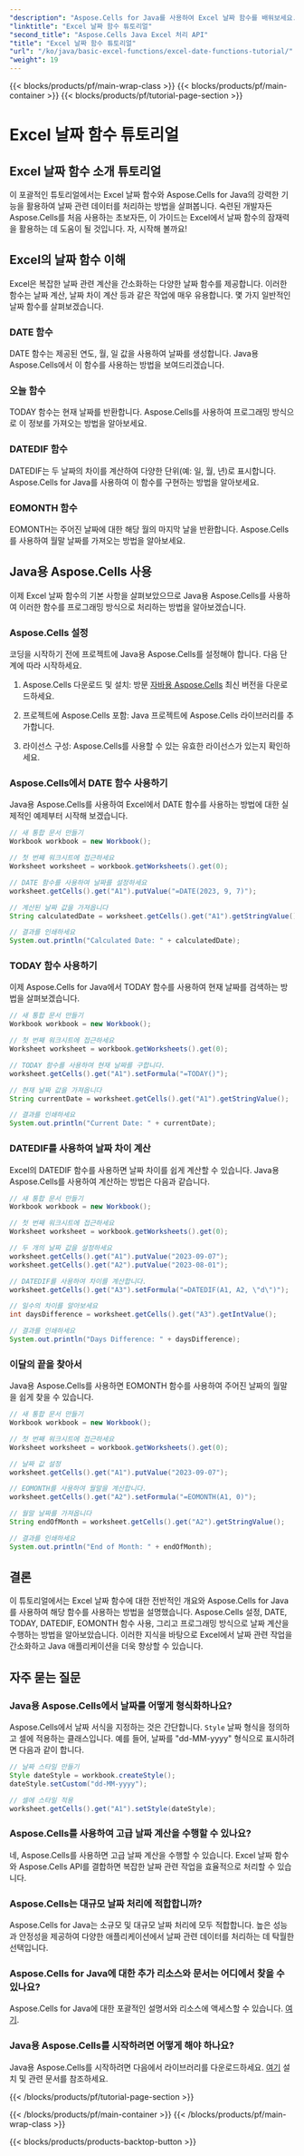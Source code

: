 ```yaml
---
"description": "Aspose.Cells for Java를 사용하여 Excel 날짜 함수를 배워보세요. 소스 코드와 함께 단계별 튜토리얼을 살펴보세요."
"linktitle": "Excel 날짜 함수 튜토리얼"
"second_title": "Aspose.Cells Java Excel 처리 API"
"title": "Excel 날짜 함수 튜토리얼"
"url": "/ko/java/basic-excel-functions/excel-date-functions-tutorial/"
"weight": 19
---
```


{{< blocks/products/pf/main-wrap-class >}}
{{< blocks/products/pf/main-container >}}
{{< blocks/products/pf/tutorial-page-section >}}

# Excel 날짜 함수 튜토리얼


## Excel 날짜 함수 소개 튜토리얼

이 포괄적인 튜토리얼에서는 Excel 날짜 함수와 Aspose.Cells for Java의 강력한 기능을 활용하여 날짜 관련 데이터를 처리하는 방법을 살펴봅니다. 숙련된 개발자든 Aspose.Cells를 처음 사용하는 초보자든, 이 가이드는 Excel에서 날짜 함수의 잠재력을 활용하는 데 도움이 될 것입니다. 자, 시작해 볼까요!

## Excel의 날짜 함수 이해

Excel은 복잡한 날짜 관련 계산을 간소화하는 다양한 날짜 함수를 제공합니다. 이러한 함수는 날짜 계산, 날짜 차이 계산 등과 같은 작업에 매우 유용합니다. 몇 가지 일반적인 날짜 함수를 살펴보겠습니다.

### DATE 함수

DATE 함수는 제공된 연도, 월, 일 값을 사용하여 날짜를 생성합니다. Java용 Aspose.Cells에서 이 함수를 사용하는 방법을 보여드리겠습니다.

### 오늘 함수

TODAY 함수는 현재 날짜를 반환합니다. Aspose.Cells를 사용하여 프로그래밍 방식으로 이 정보를 가져오는 방법을 알아보세요.

### DATEDIF 함수

DATEDIF는 두 날짜의 차이를 계산하여 다양한 단위(예: 일, 월, 년)로 표시합니다. Aspose.Cells for Java를 사용하여 이 함수를 구현하는 방법을 알아보세요.

### EOMONTH 함수

EOMONTH는 주어진 날짜에 대한 해당 월의 마지막 날을 반환합니다. Aspose.Cells를 사용하여 월말 날짜를 가져오는 방법을 알아보세요.

## Java용 Aspose.Cells 사용

이제 Excel 날짜 함수의 기본 사항을 살펴보았으므로 Java용 Aspose.Cells를 사용하여 이러한 함수를 프로그래밍 방식으로 처리하는 방법을 알아보겠습니다.

### Aspose.Cells 설정

코딩을 시작하기 전에 프로젝트에 Java용 Aspose.Cells를 설정해야 합니다. 다음 단계에 따라 시작하세요.

1. Aspose.Cells 다운로드 및 설치: 방문 [자바용 Aspose.Cells](https://releases.aspose.com/cells/java/) 최신 버전을 다운로드하세요.

2. 프로젝트에 Aspose.Cells 포함: Java 프로젝트에 Aspose.Cells 라이브러리를 추가합니다.

3. 라이선스 구성: Aspose.Cells를 사용할 수 있는 유효한 라이선스가 있는지 확인하세요.

### Aspose.Cells에서 DATE 함수 사용하기

Java용 Aspose.Cells를 사용하여 Excel에서 DATE 함수를 사용하는 방법에 대한 실제적인 예제부터 시작해 보겠습니다.

```java
// 새 통합 문서 만들기
Workbook workbook = new Workbook();

// 첫 번째 워크시트에 접근하세요
Worksheet worksheet = workbook.getWorksheets().get(0);

// DATE 함수를 사용하여 날짜를 설정하세요
worksheet.getCells().get("A1").putValue("=DATE(2023, 9, 7)");

// 계산된 날짜 값을 가져옵니다
String calculatedDate = worksheet.getCells().get("A1").getStringValue();

// 결과를 인쇄하세요
System.out.println("Calculated Date: " + calculatedDate);
```

### TODAY 함수 사용하기

이제 Aspose.Cells for Java에서 TODAY 함수를 사용하여 현재 날짜를 검색하는 방법을 살펴보겠습니다.

```java
// 새 통합 문서 만들기
Workbook workbook = new Workbook();

// 첫 번째 워크시트에 접근하세요
Worksheet worksheet = workbook.getWorksheets().get(0);

// TODAY 함수를 사용하여 현재 날짜를 구합니다.
worksheet.getCells().get("A1").setFormula("=TODAY()");

// 현재 날짜 값을 가져옵니다
String currentDate = worksheet.getCells().get("A1").getStringValue();

// 결과를 인쇄하세요
System.out.println("Current Date: " + currentDate);
```

### DATEDIF를 사용하여 날짜 차이 계산

Excel의 DATEDIF 함수를 사용하면 날짜 차이를 쉽게 계산할 수 있습니다. Java용 Aspose.Cells를 사용하여 계산하는 방법은 다음과 같습니다.

```java
// 새 통합 문서 만들기
Workbook workbook = new Workbook();

// 첫 번째 워크시트에 접근하세요
Worksheet worksheet = workbook.getWorksheets().get(0);

// 두 개의 날짜 값을 설정하세요
worksheet.getCells().get("A1").putValue("2023-09-07");
worksheet.getCells().get("A2").putValue("2023-08-01");

// DATEDIF를 사용하여 차이를 계산합니다.
worksheet.getCells().get("A3").setFormula("=DATEDIF(A1, A2, \"d\")");

// 일수의 차이를 알아보세요
int daysDifference = worksheet.getCells().get("A3").getIntValue();

// 결과를 인쇄하세요
System.out.println("Days Difference: " + daysDifference);
```

### 이달의 끝을 찾아서

Java용 Aspose.Cells를 사용하면 EOMONTH 함수를 사용하여 주어진 날짜의 월말을 쉽게 찾을 수 있습니다.

```java
// 새 통합 문서 만들기
Workbook workbook = new Workbook();

// 첫 번째 워크시트에 접근하세요
Worksheet worksheet = workbook.getWorksheets().get(0);

// 날짜 값 설정
worksheet.getCells().get("A1").putValue("2023-09-07");

// EOMONTH를 사용하여 월말을 계산합니다.
worksheet.getCells().get("A2").setFormula("=EOMONTH(A1, 0)");

// 월말 날짜를 가져옵니다
String endOfMonth = worksheet.getCells().get("A2").getStringValue();

// 결과를 인쇄하세요
System.out.println("End of Month: " + endOfMonth);
```

## 결론

이 튜토리얼에서는 Excel 날짜 함수에 대한 전반적인 개요와 Aspose.Cells for Java를 사용하여 해당 함수를 사용하는 방법을 설명했습니다. Aspose.Cells 설정, DATE, TODAY, DATEDIF, EOMONTH 함수 사용, 그리고 프로그래밍 방식으로 날짜 계산을 수행하는 방법을 알아보았습니다. 이러한 지식을 바탕으로 Excel에서 날짜 관련 작업을 간소화하고 Java 애플리케이션을 더욱 향상할 수 있습니다.

## 자주 묻는 질문

### Java용 Aspose.Cells에서 날짜를 어떻게 형식화하나요?

Aspose.Cells에서 날짜 서식을 지정하는 것은 간단합니다. `Style` 날짜 형식을 정의하고 셀에 적용하는 클래스입니다. 예를 들어, 날짜를 "dd-MM-yyyy" 형식으로 표시하려면 다음과 같이 합니다.

```java
// 날짜 스타일 만들기
Style dateStyle = workbook.createStyle();
dateStyle.setCustom("dd-MM-yyyy");

// 셀에 스타일 적용
worksheet.getCells().get("A1").setStyle(dateStyle);
```

### Aspose.Cells를 사용하여 고급 날짜 계산을 수행할 수 있나요?

네, Aspose.Cells를 사용하면 고급 날짜 계산을 수행할 수 있습니다. Excel 날짜 함수와 Aspose.Cells API를 결합하면 복잡한 날짜 관련 작업을 효율적으로 처리할 수 있습니다.

### Aspose.Cells는 대규모 날짜 처리에 적합합니까?

Aspose.Cells for Java는 소규모 및 대규모 날짜 처리에 모두 적합합니다. 높은 성능과 안정성을 제공하여 다양한 애플리케이션에서 날짜 관련 데이터를 처리하는 데 탁월한 선택입니다.

### Aspose.Cells for Java에 대한 추가 리소스와 문서는 어디에서 찾을 수 있나요?

Aspose.Cells for Java에 대한 포괄적인 설명서와 리소스에 액세스할 수 있습니다. [여기](https://reference.aspose.com/cells/java/).

### Java용 Aspose.Cells를 시작하려면 어떻게 해야 하나요?

Java용 Aspose.Cells를 시작하려면 다음에서 라이브러리를 다운로드하세요. [여기](https://releases.aspose.com/cells/java/) 설치 및 관련 문서를 참조하세요.

{{< /blocks/products/pf/tutorial-page-section >}}

{{< /blocks/products/pf/main-container >}}
{{< /blocks/products/pf/main-wrap-class >}}

{{< blocks/products/products-backtop-button >}}